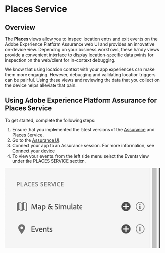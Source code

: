 # Places Service

## Overview

The **Places** views allow you to inspect location entry and exit events on the Adobe Experience Platform Assurance web UI and provides an innovative on-device view. Depending on your business workflows, these handy views provide a convenient interface to display location-specific data points for inspection on the web/client for in-context debugging.

We know that using location context with your app experiences can make them more engaging. However, debugging and validating location triggers can be painful. Using these views and reviewing the data that you collect on the device helps alleviate that pain.

## Using Adobe Experience Platform Assurance for Places Service

To get started, complete the following steps:

1. Ensure that you implemented the latest versions of the [Assurance](../set-up.md) and Places Service.
2. Go to the [Assurance UI](https://experience.adobe.com/assurance).
3. Connect your app to an Assurance session. For more information, see [Connect your device](../index.md#connecting-to-a-session).
4. To view your events, from the left side menu select the Events view under the PLACES SERVICE section.

![](./images/places-service/places-view.png)


